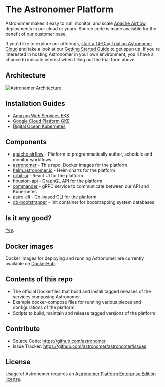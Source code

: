 # The Astronomer Platform

Astronomer makes it easy to run, monitor, and scale [Apache Airflow](https://github.com/apache/airflow) deployments in our cloud or yours. Source code is made available for the benefit of our customer base.

If you'd like to explore our offerings, [start a 14-Day Trial on Astronomer Cloud](https://astronomer.io/trial/) and take a look at our [Getting Started Guide](https://www.astronomer.io/docs/getting-started/) to get spun up. If you're interested in hosting Astronomer in your own environment, you'll have a chance to indicate interest when filling out the trial form above.

## Architecture

![Astronomer Architecture](https://assets2.astronomer.io/main/docs/ee/astronomer_architecture_v0.8.png "Astronomer Architecture")

## Installation Guides

* [Amazon Web Services EKS](https://www.astronomer.io/docs/ee-installation-eks/)
* [Google Cloud Platform GKE](https://www.astronomer.io/docs/ee-installation-gke/)
* [Digital Ocean Kubernetes](https://preview.astronomer.io/docs/ee-installation-do/)

## Components

* [apache airflow](https://github.com/apache/airflow) - Platform to programmatically author, schedule and monitor workflows.
* [astronomer](https://github.com/astronomer/astronomer) - This repo, Docker images for the platform
* [helm.astronomer.io](https://github.com/astronomer/helm.astronomer.io) - Helm charts for the platform
* [orbit-ui](https://github.com/astronomer/orbit-ui) - React UI for the platform
* [houston-api](https://github.com/astronomer/houston-api) - GraphQL API for the platform
* [commander](https://github.com/astronomer/commander)	- gRPC service to communicate between our API and Kubernetes
* [astro-cli](https://github.com/astronomer/astro-cli) - Go-based CLI for the platform
* [db-bootstrapper](https://github.com/astronomer/db-bootstrapper) - Init container for bootstrapping system databases

## Is it any good?

[Yes](https://news.ycombinator.com/item?id=3067434).

## Docker images

Docker images for deploying and running Astronomer are currently available on
[DockerHub](https://hub.docker.com/u/astronomerinc/).

## Contents of this repo

* The official Dockerfiles that build and install tagged releases of the
  services composing Astronomer.
* Example docker-compose files for running various pieces and configurations of
  the platform.
* Scripts to build, maintain and release tagged versions of the platform.

## Contribute

* Source Code: <https://github.com/astronomer>
* Issue Tracker: <https://github.com/astronomer/astronomer/issues>

## License

Usage of Astronomer requires an [Astronomer Platform Enterprise Edition license](https://github.com/astronomer/astronomer/blob/master/LICENSE).
